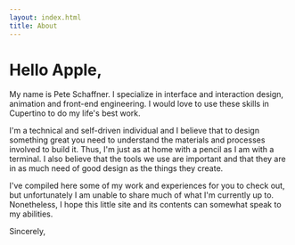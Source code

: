 ```yaml
---
layout: index.html
title: About
---
```


# Hello Apple,

My name is Pete Schaffner. I specialize in interface and interaction design,
animation and front-end engineering. I would love to use these skills in
Cupertino to do my life's best work.

I'm a technical and self-driven individual and I believe that to design
something great you need to understand the materials and processes involved to
build it.  Thus, I'm just as at home with a pencil as I am with a terminal. I
also believe that the tools we use are important and that they are in as much
need of good design as the things they create.

I've compiled here some of my work and experiences for you to check out, but
unfortunately I am unable to share much of what I'm currently up to.
Nonetheless, I hope this little site and its contents can somewhat speak to my
abilities.

Sincerely,
